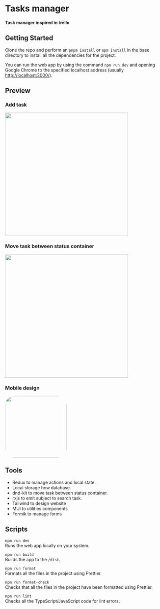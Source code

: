 # Tasks manager

#### Task manager inspired in trello

## Getting Started

Clone the repo and perform an `pnpm install` or `npm install` in the base directory to install all the dependencies for the project.

You can run the web app by using the command `npm run dev` and opening Google Chrome to the specified localhost address (usually [http://localhost:3000/](http://localhost:3000/)).

## Preview

### Add task

<img src="https://user-images.githubusercontent.com/56488686/208325146-600f9023-7ead-49b4-bb42-3ff1ade056eb.png" width="400">

### Move task between status container

<img src="https://user-images.githubusercontent.com/56488686/208325333-0de42e0a-f699-42a8-b73c-c39d06386c37.png" width="400">

### Mobile design

<img src="https://user-images.githubusercontent.com/56488686/208325571-d7d79522-3939-4010-87b0-2d6594a4eca2.png" width="200" style="border-radius: 30px">

## Tools

- Redux to manage actions and local state.
- Local storage how database.
- dnd-kit to move task between status container.
- rxjs to emit subject to search task.
- Tailwind to design website
- MUI to utilities components
- Formik to manage forms

## Scripts

`npm run dev`\
Runs the web app locally on your system.

`npm run build`\
Builds the app to the `/dist`.

`npm run format`\
Formats all the files in the project using Prettier.

`npm run format-check`\
Checks that all the files in the project have been formatted using Prettier.

`npm run lint`\
Checks all the TypeScript/JavaScript code for lint errors.
